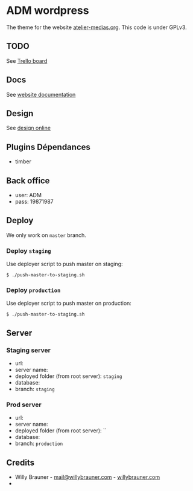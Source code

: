 
# ADM wordpress

The theme for the website [atelier-medias.org](http://www.atelier-medias.org/).
This code is under GPLv3.

## TODO

See [Trello board](https://trello.com/b/0rU5rbGR/site-adm)

## Docs

See [website documentation](https://docs.google.com/spreadsheet/ccc?key=0AnxUXXNvhG7ddEJqTkxPS284a3IxRTctVVp3amhrX0E&usp=drive_web#gid=7)

## Design

See [design online](https://projects.invisionapp.com/share/FMGJ96E57TB#/screens/287421915_Desktop_HD_-_Home)
    
## Plugins Dépendances 

- timber 


## Back office 

- user: ADM
- pass: 19871987

## Deploy 

We only work on `master` branch.

### Deploy `staging`

Use deployer script to push master on staging: 

```shell
$ ./push-master-to-staging.sh
```

### Deploy `production` 

Use deployer script to push master on production: 

```shell
$ ./push-master-to-staging.sh
```
   
## Server

### Staging server

- url: []()
- server name: 
- deployed folder (from root server): `staging` 
- database: 
- branch: `staging`

### Prod server 

- url: []()
- server name: 
- deployed folder (from root server): ``
- database: 
- branch: `production`
                
## Credits

 - Willy Brauner - [mail@willybrauner.com](mailto:mail@willybrauner.com) - [willybrauner.com](http://willybrauner.com)  
 - 
 
 
